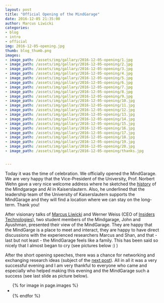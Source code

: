 ```yaml
---
layout: post
title: "Official Opening of the MindGarage"
date: 2016-12-05 21:35:00
author: Marcus Liwicki
categories: 
- blog
- intro
- official
img: 2016-12-05-opening.jpg
thumb: blog_thumb.png
images:
- image_path: /assets/img/gallary/2016-12-05-opening/1.jpg
- image_path: /assets/img/gallary/2016-12-05-opening/2.jpg
- image_path: /assets/img/gallary/2016-12-05-opening/3.jpg
- image_path: /assets/img/gallary/2016-12-05-opening/4.jpg
- image_path: /assets/img/gallary/2016-12-05-opening/5.jpg
- image_path: /assets/img/gallary/2016-12-05-opening/6.jpg
- image_path: /assets/img/gallary/2016-12-05-opening/7.jpg
- image_path: /assets/img/gallary/2016-12-05-opening/8.jpg
- image_path: /assets/img/gallary/2016-12-05-opening/9.jpg
- image_path: /assets/img/gallary/2016-12-05-opening/10.jpg
- image_path: /assets/img/gallary/2016-12-05-opening/11.jpg
- image_path: /assets/img/gallary/2016-12-05-opening/12.jpg
- image_path: /assets/img/gallary/2016-12-05-opening/13.jpg
- image_path: /assets/img/gallary/2016-12-05-opening/14.jpg
- image_path: /assets/img/gallary/2016-12-05-opening/15.jpg
- image_path: /assets/img/gallary/2016-12-05-opening/16.jpg
- image_path: /assets/img/gallary/2016-12-05-opening/17.jpg
- image_path: /assets/img/gallary/2016-12-05-opening/18.jpg
- image_path: /assets/img/gallary/2016-12-05-opening/19.jpg
- image_path: /assets/img/gallary/2016-12-05-opening/20.jpg
- image_path: /assets/img/gallary/2016-12-05-opening/thanks.jpg


---
```

Today it was the time of celebration. We officially opened the MindGarage.
We are very happy that the Vice-President of the University, Prof. Norbert Wehn gave a very nice welcome address where he sketched the [history](http://blog.mindgarage.de/question/2016-11-history-of-MindGarage) of the Mindgarage and AI in Kaiserslautern. Also, he underlined that the leadership team of the University of Kaiserslautern supports the MindGarage and they will find a location where we can stay on the long-term. Thank you!

After visionary talks of [Marcus Liwicki](http://blog.mindgarage.de/team/) and Werner Weiss (CEO of [Insiders Technologies](http://insiders-technologies.de/)), two student members of the Mindgarage, John and Ayushman, presented their view of the MindGarage. They are happy that the MindGarge is a place to meet and interact, they are happy to have direct discussions with the experienced researchers Marcus and Shan, and that - last but not least - the MindGarage feels like a family. This has been said so nicely that I almost began to cry (see pictures below :) )

After the short opening speeches, there was a chance for networking and exchanging research ideas (subject of the [next post](http://blog.mindgarage.de/blog/fun/2016-12-networking)). All in all it was a very successful evening and I am very thankful to everyone who came and especially who helped making this evening and the MindGarage such a success (see last slide as picture below).

<ul class="photo-gallery">
  {% for image in page.images %}
    <li>
    	<a href="{{ image.image_path | prepend: site.baseurl }}" target="_blank">
        <img src="{{ image.image_path }}" alt="">
        </a>
    </li>
  {% endfor %}
</ul>